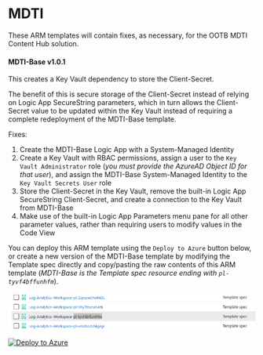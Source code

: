 # MDTI
These ARM templates will contain fixes, as necessary, for the OOTB MDTI Content Hub solution.

#### MDTI-Base v1.0.1
This creates a Key Vault dependency to store the Client-Secret.  

The benefit of this is secure storage of the Client-Secret instead of relying on Logic App SecureString parameters, which in turn allows the Client-Secret value to be updated within the Key Vault instead of 
requiring a complete redeployment of the MDTI-Base template.  

Fixes:
1. Create the MDTI-Base Logic App with a System-Managed Identity
2. Create a Key Vault with RBAC permissions, assign a user to the `Key Vault Administrator` role (*you must provide the AzureAD Object ID for that user*), and assign the MDTI-Base System-Managed Identity to the `Key Vault Secrets User` role
3. Store the Client-Secret in the Key Vault, remove the built-in Logic App SecureString Client-Secret, and create a connection to the Key Vault from MDTI-Base
4. Make use of the built-in Logic App Parameters menu pane for all other parameter values, rather than requiring users to modify values in the Code View

You can deploy this ARM template using the `Deploy to Azure` button below, or create a new version of the MDTI-Base template by modifying the Template spec directly and copy/pasting the raw contents of this ARM template (*MDTI-Base is the Template spec resource ending with `pl-tyvf4bffunhfm`*).

![MDTI-Base Template spec](https://raw.githubusercontent.com/mr-mongo/MDTI/main/Content-Hub/.images/mdti_base_template_spec.png "MDTI-Base Template spec")

[![Deploy to Azure](https://aka.ms/deploytoazurebutton)](https://portal.azure.com/#create/Microsoft.Template/uri/https%3A%2F%2Fraw.githubusercontent.com%2Fmr-mongo%2FMDTI%2Fmain%2FContent-Hub%2FMDTI-Base-v1.0.1.json)